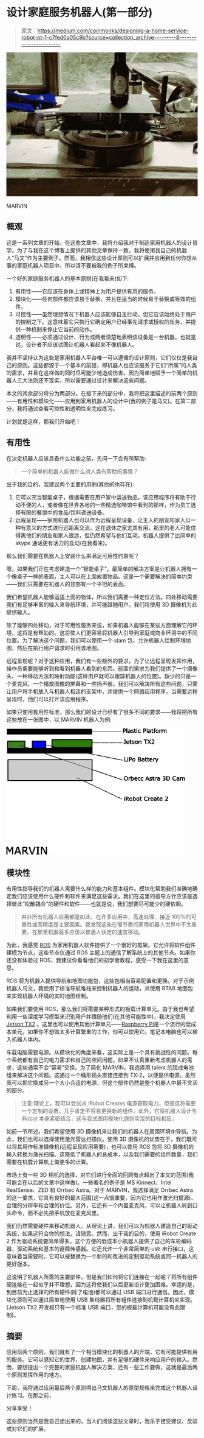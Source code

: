 # 设计家庭服务机器人(第一部分)

> 原文：<https://medium.com/coinmonks/designing-a-home-service-robot-pt-1-c7fed0a05c9b?source=collection_archive---------8----------------------->

![](img/5b578a31e5ce0a6e76bdf86438993110.png)

MARVIN

## 概观

这是一系列文章的开始，在这些文章中，我将介绍我对于制造家用机器人的设计哲学。为了与我在这个博客上提供的其他文章保持一致，我将使用我自己的机器人“马文”作为主要例子。然而，我相信这些设计原则可以扩展并应用到任何你想从事的家庭机器人项目中，所以请不要被我的例子所束缚。

一个好的家庭服务机器人的基本原则(在我看来)如下:

1.  有用性——它应该在身体上或精神上为用户提供有用的服务。
2.  模块化——任何部件都应该易于替换，并且在适当的时候易于替换成等效的组件。
3.  可控性——虽然理想情况下机器人应该能够自主行动，但它应该始终处于用户的控制之下。这意味着它只执行它确定用户已经事先请求或授权的任务，并提供一种机制来停止它当前的动作。
4.  透明性——必须通过设计、行为或两者清楚地表明该设备是一台机器。也就是说，设计者不应该试图让机器人看起来不像机器人。

我并不坚持认为这些是家用机器人平台唯一可以遵循的设计原则，它们仅仅是我自己的原则。这些都源于一个基本的前提，即机器人也应该服务于它们“所属”的人类的需求，并且在这样做的同时尽可能少地造成伤害。因为简单地赋予一个简单的机器人三大法则还不现实，所以需要通过设计来解决这些问题。

本文的其余部分将分为两部分。在接下来的部分中，我将把这里描述的前两个原则——有用性和模块化——应用到家用机器人的设计中(我的例子是马文)。在第二部分，我将通过查看可控性和透明性来完成练习。

计划就是这样，那我们开始吧！

## 有用性

在决定机器人应该具备什么功能之前，先问一下会有所帮助:

> 一个简单的机器人能做什么对人类有帮助的事情？

出于我的目的，我建议两个主要的用例(其他的也存在):

1.  它可以充当智能桌子，根据需要在用户家中运送物品。该应用程序将有助于行动不便的人，或者像在世界各地的一些精选咖啡馆中看到的那样，作为员工选择有限的餐馆中的食品/饮料递送设备。
2.  远程呈现——家用机器人也可以作为远程呈现设备，让主人的朋友和家人以一种有意义的方式进行远距离交流。这在退休之家尤其有用，那里的老人可能住得离他们的朋友和家人很远，但仍然希望与他们互动。机器人提供了比简单的 skype 通话更有活力的互动(在我看来)。

那么我们需要在机器人上安装什么来满足可用性约束呢？

嗯，如果我们正在考虑建造一个“智能桌子”，最简单的解决方案是让机器人拥有一个像桌子一样的表面，主人可以在上面放置物品。这是一个需要解决的简单约束——我们只需要在机器人的顶部有一个平坦的表面。

我们希望机器人能够运送上面的物体，所以我们需要一种定位方法。四处移动需要我们有足够丰富的输入来导航环境，并可能跟随用户。我们将使用 3D 摄像机为此提供输入。

除了能够四处移动，对于可用性服务来说，如果机器人能够在某些方面理解它的环境，这将是有帮助的。这将使人们更容易将机器人引导到家庭或商业环境中的不同位置。为了解决这个问题，我们可以使用一个 slam 包，允许机器人绘制环境地图，然后在执行用户请求时引用该地图。

远程呈现呢？对于这种应用，我们有一些额外的要求。为了让远程呈现发挥作用，操作员需要能够听到和看到机器人看到的东西。前面的需求为我们提供了一个摄像头、一种移动方法和映射功能(这样用户就可以跟踪机器人的位置)。缺少的只是一个麦克风、一个播放图像的屏幕和一些扬声器。我们可以解决所有这些问题，只需让用户将手机放入与机器人相连的支架中，并提供一个网络应用程序，当需要远程呈现时，他们可以打开该应用程序。

如果只使用有用性标准，那么我们的设计已经有了很多不同的要求——我将把所有这些放在一张图中，以 MARVIN 机器人为例:

![](img/0229f241a5ee21010ff5d671e90cd7c4.png)

## 模块性

有用性指导我们的机器人需要什么样的能力和基本组件。模块化帮助我们准确地确定我们应该使用什么硬件和软件来满足这些需求。我们在这里的指导方针应该是选择彼此“松散耦合”的硬件和软件——也就是说，我们想要尽可能少的硬依赖。

> 并非所有机器人应用都是如此，在许多应用中，高速处理、接近 100%的可靠性或高精度是主要因素。我发现这些在慢节奏的家用机器人世界中不太重要，在那里机器最多应该以普通人快走的速度移动。

为此，我感觉 [ROS](http://www.ros.org/) 为家用机器人软件提供了一个很好的框架。它允许将软件组件建模为节点，这些节点仅通过 ROS 主题上的通信了解系统上的其他节点。如果你还没有体验过 ROS，我建议你看看他们的初学者教程，感受一下我在这里的意思。

ROS 将为机器人提供导航和地图功能包，这些包相当容易配置和更换。对于示例机器人马文，我使用了标准导航堆栈来控制机器人的运动，并使用 RTAB 地图包来实现机器人环境的实时地图绘制。

如果我们要使用 ROS，那么我们将需要某种形式的板载计算单元。由于我也希望利用一些深度学习模型来识别用户并跟随他们(在其他可能性中)，我决定使用 [Jetson TX2](https://developer.nvidia.com/embedded/buy/jetson-tx2) 。这里也可以使用其他计算单元——[Raspberry Pi](https://www.raspberrypi.org/)是一个流行的低成本单元，如果你不想做太多计算繁重的工作，你可以使用它。笔记本电脑也可以植入机器人体内。

车载电脑需要电源。从模块化的角度来看，这实际上是一个具有挑战性的问题。每个系统都有自己的电力需求和自己的空间问题，如果不认真重新考虑机器人的需求，这些通常不会“容易”交换。为了简化 MARVIN，我选择用 talent 的现成电池组来解决这个问题。这通过一个桶形插头直接连接到 TX-2，以便提供电源。虽然我可以把它换成另一个大小合适的电源，但这个部件仍然是整个机器人中最不灵活的部分。

> 注意:理论上，我可以尝试从 iRobot Creates 电源获取电力，但是这将需要一个定制的设置，几乎肯定不容易更换新的组件。此外，它将机器人设计与 iRobot 本身紧密结合，这与我试图用模块化原则实现的目标相反。

如前一节所述，我们希望使用 3D 摄像机来让我们的机器人在周围环境中导航。为此，我们也可以选择使用激光雷达扫描仪。使用 3D 摄像机的优势在于，我们既可以将其用作标准摄像机(远程呈现应用需要)，也可以使用 ROS 包将 3D 摄像机的输入转换为激光扫描。这降低了机器人的总成本，以及我们需要的组件数量，我们需要在机载计算机上做更多的计算。

市场上有一些 3D 相机的选择，对它们进行全面的回顾有点超出了本文的范围(我可能会在以后的文章中这样做)。一些著名的例子是 MS Kinnect、Intel RealSense、ZED 和 Orrbec Astra。对于 MARVIN，我选择满足 Orrbec Astra 的这一要求，它具有良好的最大范围(这一点很重要，因为它也用作激光扫描源)、合理的分辨率和合理的价位。另外，它还有一个内置麦克风，可以让机器人听到口头命令，而不必先把手机放在麦克风里。

我们仍然需要硬件来移动机器人。从理论上讲，我们可以为机器人建造自己的驱动系统，如果这符合你的想法，请随意。然而，出于我的目的，使用 iRobot Create 2 作为驱动系统要简单得多。这个方便的低成本小机器人提供了自己的车轮编码器，驱动系统和基本的避障传感器。它还允许一个非常简单的 usb 串行接口，这意味着当需要时，它可以被替换为一个新的和改进的定制驱动系统或同一机器人的更好版本。

这说明了机器人所需的主要部件，但是我们如何将它们连接在一起呢？将所有组件硬连接在一起似乎并不理想，因为这将使我们以后更新设计更加困难。幸运的是，到目前为止选择的所有硬件(除了电池)都可以通过 USB 端口进行通信。因此，模块化原则可以通过简单地使用 USB 集线器将所有组件连接到机载计算机来实现。(Jetson TX2 开发板只有一个标准 USB 端口，您的板载计算机可能没有此限制)。

## 摘要

应用前两个原则，我们就有了一个相当模块化的机器人的开端，它有可能提供有用的服务。它可以感知它的世界，创建地图，并有足够的硬件来响应用户的输入。然而，要想提出一个完整的家庭机器人解决方案，还有一些工作要做，这就是最后两个原则发挥作用的地方。

下周，我将通过应用最后两个原则得出马文机器人的原型规格来完成这个机器人设计练习。在那之前，

分享享受！

这些原则当然是我自己想出来的，当人们阅读这些文章时，我乐于接受建议、反驳或对它们的扩展。